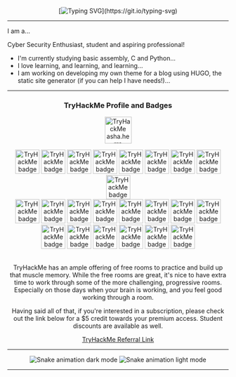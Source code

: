 <div align="center">
  
[![Typing SVG](https://readme-typing-svg.demolab.com?font=Hack&size=17&pause=1000&color=F700EE&center=true&vCenter=true&multiline=true&repeat=false&random=false&width=450&height=57&lines=Hello!+I'm+Nicole%2C+aka+asha+or+nelatonin.;Thanks+for+stopping+by!)](https://git.io/typing-svg)
 
 </div>
 
* * *

I am a...

Cyber Security Enthusiast, student and aspiring professional!

- I'm currently studying basic assembly, C and Python... 
- I love learning, and learning, and learning...
- I am working on developing my own theme for a blog using HUGO, the static site generator (if you can help I have needs!)...

* * *

<!-- TryHackMe Profile and Badges -->

<div align="center">
  
### TryHackMe Profile and Badges

  <a target="_blank" href="https://tryhackme.com/p/asha.herro"><img height="61" title="My TryHackMe Profile" alt="TryHackMe asha.herro Profile" src="https://tryhackme-badges.s3.amazonaws.com/asha.herro.png?9" alt="TryHackMe"></a>
  
</div>
<div align="center">
  <a target="_blank" href="https://tryhackme.com/asha.herro/badges/terminaled"><img title="cat linux.txt" alt="TryHackMe badge 1" src="https://tryhackme.com/img/badges/linux.svg" width="55"></a>
  <a target="_blank" href="https://tryhackme.com/asha.herro/badges/networking-nerd"><img title="Network Fundamentals" alt="TryHackMe badge 3" src="https://tryhackme.com/img/badges/networkfundamentals.svg" width="55"></a>
  <a target="_blank" href="https://tryhackme.com/asha.herro/badges/webbed"><img title="Webbed" alt="TryHackMe badge 4" src="https://tryhackme.com/img/badges/webbed.svg" width="55"></a>
  <a target="_blank" href="https://tryhackme.com/asha.herro/badges/world-wide-web"><img title="How The Web Works" alt="TryHackMe badge 5" src="https://tryhackme.com/img/badges/howthewebworks.svg" width="55"></a>
  <a target="_blank" href="https://tryhackme.com/asha.herro/badges/intro-to-pentesting"><img title="Pentesting Principles" alt="TryHackMe badge 7" src="https://tryhackme.com/img/badges/introtooffensivesecurity.svg" width="55"></a>
  <a target="_blank" href="https://tryhackme.com/asha.herro/badges/adventofcyber4"><img title="Advent of Cyber 4" alt="TryHackMe badge 8" src="https://tryhackme.com/img/badges/adventofcyber4.svg" width="55"></a>
  <a target="_blank" href="https://tryhackme.com/asha.herro/badges/wireshark"><img title="Wireshark" alt="TryHackMe badge 10" src="https://tryhackme.com/img/badges/wireshark.svg" width="55"></a>
  <a target="_blank" href="https://tryhackme.com/asha.herro/badges/security-awareness"><img title="Security Awareness" alt="TryHackMe badge 11" src="https://tryhackme.com/img/badges/securityawareness.svg" width="55"></a>
  <a target="_blank" href="https://tryhackme.com/asha.herro/badges/owasp-10"><img title="OWASP Top 10" alt="TryHackMe badge 12" src="https://tryhackme.com/img/badges/owasptop10.svg" width="55"></a>
  </div>
<div align="center">
  <a target="_blank" href="https://tryhackme.com/asha.herro/badges/linux-privesc"><img title="Linux PrivEsc" alt="TryHackMe badge 13" src="https://tryhackme.com/img/badges/linuxprivesc.svg" width="55"></a>
  <a target="_blank" href="https://tryhackme.com/asha.herro/badges/hash-cracker"><img title="Hash Cracker" alt="TryHackMe badge 14" src="https://tryhackme.com/img/badges/hashcracker.svg" width="55"></a>
  <a target="_blank" href="https://tryhackme.com/asha.herro/badges/metasploitable"><img title="Metasploitable" alt="TryHackMe badge 16" src="https://tryhackme.com/img/badges/metasploit.svg" width="55"></a>
  <a target="_blank" href="https://tryhackme.com/asha.herro/badges/blue"><img title="Blue" alt="TryHackMe badge 17" src="https://tryhackme.com/img/badges/blue.svg" width="55"></a>
  <a target="_blank" href="https://tryhackme.com/asha.herro/badges/intro-to-web-hacking"><img title="Intro to Web Hacking" alt="TryHackMe badge 18" src="https://tryhackme.com/img/badges/introtowebsecurity.svg" width="55"></a>
  <a target="_blank" href="https://tryhackme.com/asha.herro/badges/burped"><img title="Burped" alt="TryHackMe badge 19" src="https://tryhackme.com/img/badges/burpsuite.svg" width="55"></a>
  <a target="_blank" href="https://tryhackme.com/asha.herro/badges/just-have-to-deal-with-it"><img title="Just Have to Deal With It" alt="TryHackMe badge 20" src="https://tryhackme.com/img/badges/managingincidents.svg" width="55"></a>
  <a target="_blank" href="https://tryhackme.com/asha.herro/badges/calculated-risk"><img title="Threats and Risks" alt="TryHackMe badge 22" src="https://tryhackme.com/img/badges/threatsandrisks.svg" width="55"></a>
</div>
<div align="center">
  <a target="_blank" href="https://tryhackme.com/asha.herro/badges/7-day-streak"><img title="7 Day Streak" alt="TryHackMe badge 2" src="https://tryhackme.com/img/badges/streak7.svg" width="55"></a>
  <a target="_blank" href="https://tryhackme.com/asha.herro/badges/30-day-streak"><img title="30 Day Streak" alt="TryHackMe badge 6" src="https://tryhackme.com/img/badges/streak30.svg" width="55"></a>
  <a target="_blank" href="https://tryhackme.com/asha.herro/badges/90-day-streak"><img title="90 Day Streak" alt="TryHackMe badge 9" src="https://tryhackme.com/img/badges/streak90.svg" width="55"></a>
  <a target="_blank" href="https://tryhackme.com/asha.herro/badges/180-day-streak"><img title="180 Day Streak" alt="TryHackMe badge 15" src="https://tryhackme.com/img/badges/streak180.svg" width="55"></a>
  <a target="_blank" href="https://tryhackme.com/asha.herro/badges/365-day-streak"><img title="365 Day Streak" alt="TryHackMe badge 21" src="https://tryhackme.com/img/badges/streak365.svg" width="55"></a>
  <a target="_blank" href="https://tryhackme.com/asha.herro/badges/365-day-streak"><img title="365 Day Streak" alt="TryHackMe badge 23" src="https://tryhackme.com/img/badges/streak500.svg" width="55"></a>
  
  
<div align="center">

<br>

TryHackMe has an ample offering of free rooms to practice and build up that muscle memory. While the free rooms are great, it's nice to have extra time to work through some of the more challenging, progressive rooms. Especially on those days when your brain is working, and you feel good working through a room.

Having said all of that, if you're interested in a subscription, please check out the link below for a $5 credit towards your premium access. Student discounts are available as well.

[TryHackMe Referral Link](https://tryhackme.com/signup?referrer=62699f55803f010054892aa0)

</div>

* * *

<!-- Snake animation -->
<div align="center">
  <img alt="Snake animation dark mode" src="https://raw.githubusercontent.com/ne1atonin/ne1atonin/main/.github/images/github-snake-dark.svg#gh-dark-mode-only"/>
  <img alt="Snake animation light mode" src="https://raw.githubusercontent.com/ne1atonin/ne1atonin/main/.github/images/github-contribution-grid-snake.svg#gh-light-mode-only"/>
</div>

* * *


